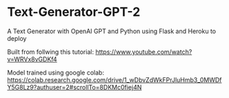 # Text-Generator-GPT-2
A Text Generator with OpenAI GPT and Python using Flask and Heroku to deploy

Built from follwing this tutorial:
https://www.youtube.com/watch?v=WRVx8vGDKf4

Model trained using google colab:
https://colab.research.google.com/drive/1_wDbvZdWkFPrJluHmb3_0MWDfY5G8Lz9?authuser=2#scrollTo=8DKMc0fiej4N
